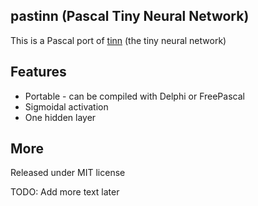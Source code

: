 ## pastinn (Pascal Tiny Neural Network)

This is a Pascal port of [tinn](https://github.com/glouw/tinn) (the tiny neural network)

## Features

 - Portable - can be compiled with Delphi or FreePascal
 - Sigmoidal activation
 - One hidden layer

## More
Released under MIT license

TODO: Add more text later
